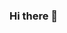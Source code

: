 ### Hi there 👋

<!--
**MYALTERARTWORK/MYALTERARTWORK** is a ✨ _special_ ✨ repository because its `README.md` (this file) appears on your GitHub profile.

#   𝐌𝐘𝐀𝐋𝐓𝐄𝐑𝐀𝐑𝐓𝐖𝐎𝐑𝐊 

##

˚ · .  <img src="https://img.shields.io/badge/WELCOME TO MY ALTER-blue" width=252px > ೄྀ࿐ ˊˎ-

╭┈─────────────

╰──➤ <img src="https://img.shields.io/badge/NAMA-black" width=50px > : <img src="https://img.shields.io/badge/SISAUPIL-white" width=45px >

  

╰┈────➤ <img src="https://img.shields.io/badge/Umur-black" width=50px > : <img src="https://img.shields.io/badge/25-white" width=40px >



╰┈────────➤ <img src="https://img.shields.io/badge/Hobi-black" width=50px > : <img src="https://img.shields.io/badge/Rebahan-white" width=45px >



╰┈────────────➤ <img src="https://img.shields.io/badge/Pekerjaan-black" width=50px > : <img src="https://img.shields.io/badge/Ngulik-white" width=45px >

︶︶︶︶︶︶︶︶︶︶︶︶


<p align="center">
  <img src="https://telegra.ph/file/693d96cc7b9785f7dd71a.jpg">
</p>

   
## How to fine me? 

  👉  <a href="https://t.me/ademaunanyabang"><img src="https://img.shields.io/badge/Telegram-blue" width=55px></a></p>

  👉  <a href="https://twitter.com/sya_a_m"><img src="https://img.shields.io/badge/Twitter-blue" width=55px></a></p> 

  👉  <a href="https://WATTPAD.COM/UPILKIMPUL"><img src="https://img.shields.io/badge/Wattpad-orange" width=55px></a></p>

## Stay Support ⚡

📢  [Other Project](https://t.me/MYALTERARTWORK) 


-->
